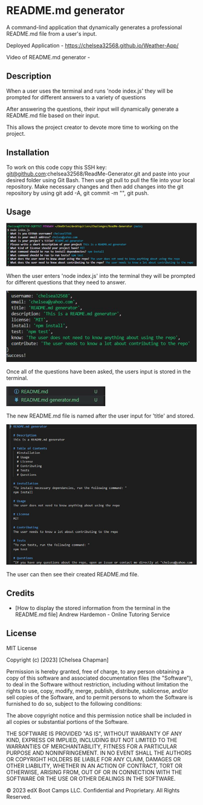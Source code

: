 # README.md generator
A command-lind application that dynamically generates a professional README.md file from a user's input. 

Deployed Application - https://chelsea32568.github.io/Weather-App/

Video of README.md generator - 


## Description

When a user uses the terminal and runs 'node index.js' they will be prompted for different answers to a variety of questions

After answering the questions, their input will dynamically generate a README.md file based on their input. 

This allows the project creator to devote more time to working on the project. 

## Installation

To work on this code copy this SSH key: git@github.com:chelsea32568/ReadMe-Generator.git and paste into your desired folder using Git Bash. Then use git pull to pull the file into your local repository. Make necessary changes and then add changes into the git repository by using git add -A, git commit -m "", git push.

## Usage

![Question prompts in the terminal'](./assets/questionPrompt.JPG)

When the user enters 'node index.js' into the terminal they will be prompted for different questions that they need to answer. 

![Answers stored in the terminal](./assets/answerStore.JPG)

Once all of the questions have been asked, the users input is stored in the terminal. 

![New README.md file created](./assets/readmeGenerated.JPG)

The new README.md file is named after the user input for 'title' and stored. 

![The generated README.md file](./assets/readmeFile.JPG)

The user can then see their created README.md file.

## Credits
- [How to display the stored information from the terminal in the README.md file] Andrew Hardemon - Online Tutoring Service

## License

MIT License

Copyright (c) [2023] [Chelsea Chapman]

Permission is hereby granted, free of charge, to any person obtaining a copy
of this software and associated documentation files (the "Software"), to deal
in the Software without restriction, including without limitation the rights
to use, copy, modify, merge, publish, distribute, sublicense, and/or sell
copies of the Software, and to permit persons to whom the Software is
furnished to do so, subject to the following conditions:

The above copyright notice and this permission notice shall be included in all
copies or substantial portions of the Software.

THE SOFTWARE IS PROVIDED "AS IS", WITHOUT WARRANTY OF ANY KIND, EXPRESS OR
IMPLIED, INCLUDING BUT NOT LIMITED TO THE WARRANTIES OF MERCHANTABILITY,
FITNESS FOR A PARTICULAR PURPOSE AND NONINFRINGEMENT. IN NO EVENT SHALL THE
AUTHORS OR COPYRIGHT HOLDERS BE LIABLE FOR ANY CLAIM, DAMAGES OR OTHER
LIABILITY, WHETHER IN AN ACTION OF CONTRACT, TORT OR OTHERWISE, ARISING FROM,
OUT OF OR IN CONNECTION WITH THE SOFTWARE OR THE USE OR OTHER DEALINGS IN THE
SOFTWARE.

© 2023 edX Boot Camps LLC. Confidential and Proprietary. All Rights Reserved.
